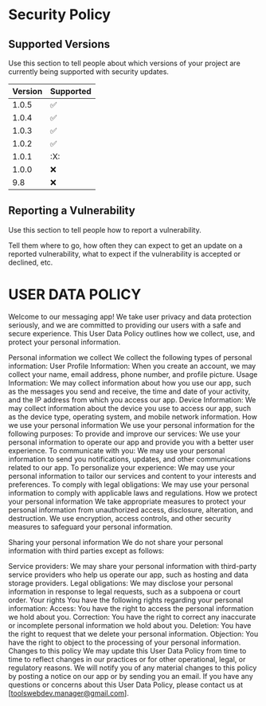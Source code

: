# Security Policy

## Supported Versions

Use this section to tell people about which versions of your project are
currently being supported with security updates.

| Version | Supported          |
| ------- | ------------------ |
| 1.0.5   | :white_check_mark: |
| 1.0.4   | :white_check_mark: |
| 1.0.3   | :white_check_mark: |
| 1.0.2   | :white_check_mark: |
| 1.0.1   | :X:                |
| 1.0.0   | :x:                |
| 9.8     | :x:                |

## Reporting a Vulnerability

Use this section to tell people how to report a vulnerability.

Tell them where to go, how often they can expect to get an update on a
reported vulnerability, what to expect if the vulnerability is accepted or
declined, etc.

# USER DATA POLICY

Welcome to our messaging app! We take user privacy and data protection seriously, and we are committed to providing our users with a safe and secure experience. This User Data Policy outlines how we collect, use, and protect your personal information.

Personal information we collect
We collect the following types of personal information:
User Profile Information: When you create an account, we may collect your name, email address, phone number, and profile picture.
Usage Information: We may collect information about how you use our app, such as the messages you send and receive, the time and date of your activity, and the IP address from which you access our app.
Device Information: We may collect information about the device you use to access our app, such as the device type, operating system, and mobile network information.
How we use your personal information
We use your personal information for the following purposes:
To provide and improve our services: We use your personal information to operate our app and provide you with a better user experience.
To communicate with you: We may use your personal information to send you notifications, updates, and other communications related to our app.
To personalize your experience: We may use your personal information to tailor our services and content to your interests and preferences.
To comply with legal obligations: We may use your personal information to comply with applicable laws and regulations.
How we protect your personal information
We take appropriate measures to protect your personal information from unauthorized access, disclosure, alteration, and destruction. We use encryption, access controls, and other security measures to safeguard your personal information.

Sharing your personal information
We do not share your personal information with third parties except as follows:

Service providers: We may share your personal information with third-party service providers who help us operate our app, such as hosting and data storage providers.
Legal obligations: We may disclose your personal information in response to legal requests, such as a subpoena or court order.
Your rights
You have the following rights regarding your personal information:
Access: You have the right to access the personal information we hold about you.
Correction: You have the right to correct any inaccurate or incomplete personal information we hold about you.
Deletion: You have the right to request that we delete your personal information.
Objection: You have the right to object to the processing of your personal information.
Changes to this policy
We may update this User Data Policy from time to time to reflect changes in our practices or for other operational, legal, or regulatory reasons. We will notify you of any material changes to this policy by posting a notice on our app or by sending you an email.
If you have any questions or concerns about this User Data Policy, please contact us at [toolswebdev.manager@gmail.com].
